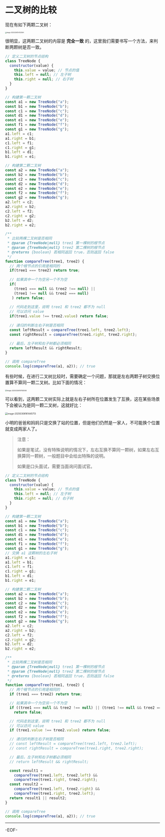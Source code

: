 # 二叉树的比较

现在有如下两颗二叉树：

<img src="https://xiejie-typora.oss-cn-chengdu.aliyuncs.com/2025-03-06-074130.png" alt="image-20250306154129384" style="zoom:30%;" />

很明显，这两颗二叉树的内容是 **完全一致** 的，这里我们需要书写一个方法，来判断两颗树是否一致。

```js
// 定义二叉树的节点结构
class TreeNode {
  constructor(value) {
    this.value = value; // 节点的值
    this.left = null; // 左子树
    this.right = null; // 右子树
  }
}

// 构建第一颗二叉树
const a1 = new TreeNode("a");
const b1 = new TreeNode("b");
const c1 = new TreeNode("c");
const d1 = new TreeNode("d");
const e1 = new TreeNode("e");
const f1 = new TreeNode("f");
const g1 = new TreeNode("g");
a1.left = c1;
a1.right = b1;
c1.left = f1;
c1.right = g1;
b1.left = d1;
b1.right = e1;

// 构建第二颗二叉树
const a2 = new TreeNode("a");
const b2 = new TreeNode("b");
const c2 = new TreeNode("c");
const d2 = new TreeNode("d");
const e2 = new TreeNode("e");
const f2 = new TreeNode("f");
const g2 = new TreeNode("g");
a2.left = c2;
a2.right = b2;
c2.left = f2;
c2.right = g2;
b2.left = d2;
b2.right = e2;

/**
 * 比较两棵二叉树是否相同
 * @param {TreeNode|null} tree1 第一棵树的根节点
 * @param {TreeNode|null} tree2 第二棵树的根节点
 * @returns {boolean} 若相同返回 true，否则返回 false
 */
function compareTree(tree1, tree2) {
  // 两个根节点的引用是相同的
  if(tree1 === tree2) return true;
  
  // 如果其中一个为空另一个不为空
  if(
    (tree1 === null && tree2 !== null) ||
    (tree1 !== null && tree2 === null)
   ) return false;
  
  // 代码走到这里，说明 tree1 和 tree2 都不为 null
  // 可以访问 value
  if(tree1.value !== tree2.value) return false;
  
  // 递归的判断左右子树是否相同
  const leftResult = compareTree(tree1.left, tree2.left);
  const rightResult = compareTree(tree1.right, tree2.right);
  
  // 最后，左子树和右子树都必须相同
  return leftResult && rightResult;
}

// 调用 compareTree
console.log(compareTree(a1, a2)); // true
```

有些时候，在进行二叉树比较时，需要确定一个问题，那就是左右两颗子树交换位置算不算同一颗二叉树。比如下面的情况：

<img src="https://xiejie-typora.oss-cn-chengdu.aliyuncs.com/2025-03-06-081100.png" alt="image-20250306161100506" style="zoom:35%;" />

可以看到，这两颗二叉树实际上就是左右子树所在位置发生了互换，这在某些场景下会被认为是同一颗二叉树，这就好比：

<img src="https://xiejie-typora.oss-cn-chengdu.aliyuncs.com/2025-03-06-081445.png" alt="image-20250306161445713" style="zoom:50%;" />

小明的爸爸和妈妈只是交换了站的位置，但是他们仍然是一家人，不可能换个位置就变成两家人了。

>注意：
>
>如果是笔试，没有特殊说明的情况下，左右互换不算同一颗树，如果左右互换算同一颗树，一般题目中会给出特殊的说明。
>
>如果是口头面试，需要当面询问面试官。

```js
// 定义二叉树的节点结构
class TreeNode {
  constructor(value) {
    this.value = value; // 节点的值
    this.left = null; // 左子树
    this.right = null; // 右子树
  }
}

// 构建第一颗二叉树
const a1 = new TreeNode("a");
const b1 = new TreeNode("b");
const c1 = new TreeNode("c");
const d1 = new TreeNode("d");
const e1 = new TreeNode("e");
const f1 = new TreeNode("f");
const g1 = new TreeNode("g");
// 交换 a1 这颗树的左右子树
a1.right = c1;
a1.left = b1;
c1.left = f1;
c1.right = g1;
b1.left = d1;
b1.right = e1;

// 构建第二颗二叉树
const a2 = new TreeNode("a");
const b2 = new TreeNode("b");
const c2 = new TreeNode("c");
const d2 = new TreeNode("d");
const e2 = new TreeNode("e");
const f2 = new TreeNode("f");
const g2 = new TreeNode("g");
a2.left = c2;
a2.right = b2;
c2.left = f2;
c2.right = g2;
b2.left = d2;
b2.right = e2;

/**
 * 比较两棵二叉树是否相同
 * @param {TreeNode|null} tree1 第一棵树的根节点
 * @param {TreeNode|null} tree2 第二棵树的根节点
 * @returns {boolean} 若相同返回 true，否则返回 false
 */
function compareTree(tree1, tree2) {
  // 两个根节点的引用是相同的
  if (tree1 === tree2) return true;

  // 如果其中一个为空另一个不为空
  if ((tree1 === null && tree2 !== null) || (tree1 !== null && tree2 === null))
    return false;

  // 代码走到这里，说明 tree1 和 tree2 都不为 null
  // 可以访问 value
  if (tree1.value !== tree2.value) return false;

  // 递归的判断左右子树是否相同
  // const leftResult = compareTree(tree1.left, tree2.left);
  // const rightResult = compareTree(tree1.right, tree2.right);

  // 最后，左子树和右子树都必须相同
  // return leftResult && rightResult;

  const result1 =
    compareTree(tree1.left, tree2.left) &&
    compareTree(tree1.right, tree2.right);
  const result2 =
    compareTree(tree1.left, tree2.right) &&
    compareTree(tree1.right, tree2.left);
  return result1 || result2;
}

// 调用 compareTree
console.log(compareTree(a1, a2)); // true
```

---

-EOF-